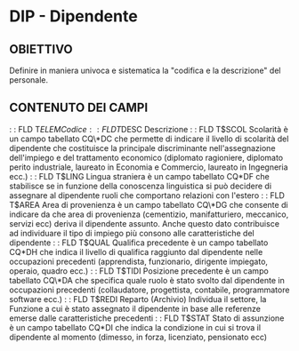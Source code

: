 # DIP - Dipendente
## OBIETTIVO
Definire in maniera univoca e sistematica la "codifica e la descrizione" del personale.
## CONTENUTO DEI CAMPI
 :  : FLD T$ELEM Codice
 :  : FLD T$DESC Descrizione
 :  : FLD T$SCOL Scolarità
è un campo tabellato CQ\*DC che permette di indicare il livello di scolarità del dipendente che costituisce la principale discriminante nell'assegnazione dell'impiego e del trattamento economico (diplomato ragioniere, diplomato perito industriale, laureato in Economia e Commercio, laureato in Ingegneria ecc.)
 :  : FLD T$LING Lingua straniera
è un campo tabellato CQ\*DF che stabilisce se in funzione della conoscenza linguistica si può decidere di assegnare al dipendente ruoli che comportano relazioni con l'estero
 :  : FLD T$AREA Area di provenienza
è un campo tabellato CQ\*DG che consente di indicare da che area di provenienza (cementizio, manifatturiero, meccanico, servizi ecc) deriva il dipendente assunto. Anche questo dato contribuisce ad individuare il tipo di impiego più consono alle caratteristiche del dipendente
 :  : FLD T$QUAL Qualifica precedente
è un campo tabellato CQ\*DH che indica il livello di qualifica raggiunto dal dipendente nelle occupazioni precedenti (apprendista, funzionario, dirigente impiegato, operaio, quadro ecc.)
 :  : FLD T$TIDI Posizione precedente
è un campo tabellato CQ\*DA che specifica quale ruolo è stato svolto dal dipendente in occupazioni precedenti (collaudatore, progettista, contabile, programmatore software ecc.)
 :  : FLD T$REDI Reparto
(Archivio) Individua il settore, la Funzione a cui è stato assegnato il dipendente in base alle referenze emerse dalle caratteristiche precedenti
 :  : FLD T$STAT Stato di assunzione
è un campo tabellato CQ\*DI che indica la condizione in cui si trova il dipendente al momento (dimesso, in forza, licenziato, pensionato ecc)
